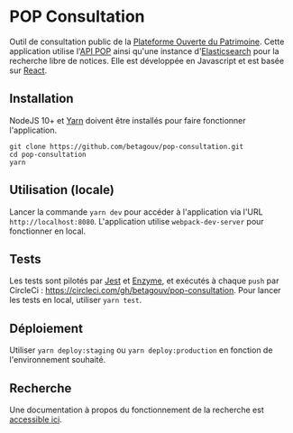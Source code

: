 # POP Consultation

Outil de consultation public de la [Plateforme Ouverte du Patrimoine](http://pop.culture.gouv.fr/). Cette application utilise l'[API POP](https://github.com/betagouv/pop-api) ainsi qu'une instance d'[Elasticsearch](https://www.elastic.co/fr/products/elasticsearch) pour la recherche libre de notices. Elle est développée en Javascript et est basée sur [React](https://reactjs.org/).

## Installation

NodeJS 10+ et [Yarn](https://yarnpkg.com/en/docs/install) doivent être installés pour faire fonctionner l'application.

```
git clone https://github.com/betagouv/pop-consultation.git
cd pop-consultation
yarn
```

## Utilisation (locale)

Lancer la commande `yarn dev` pour accéder à l'application via l'URL `http://localhost:8080`. L'application utilise `webpack-dev-server` pour fonctionner en local.

## Tests

Les tests sont pilotés par [Jest](https://jestjs.io/) et [Enzyme](http://airbnb.io/enzyme/), et exécutés à chaque `push` par CircleCi : https://circleci.com/gh/betagouv/pop-consultation. Pour lancer les tests en local, utiliser `yarn test`.

## Déploiement

Utiliser `yarn deploy:staging` ou `yarn deploy:production` en fonction de l'environnement souhaité.

## Recherche

Une documentation à propos du fonctionnement de la recherche est [accessible ici](https://github.com/betagouv/pop-consultation/blob/master/ABOUT_SEARCH.md).
